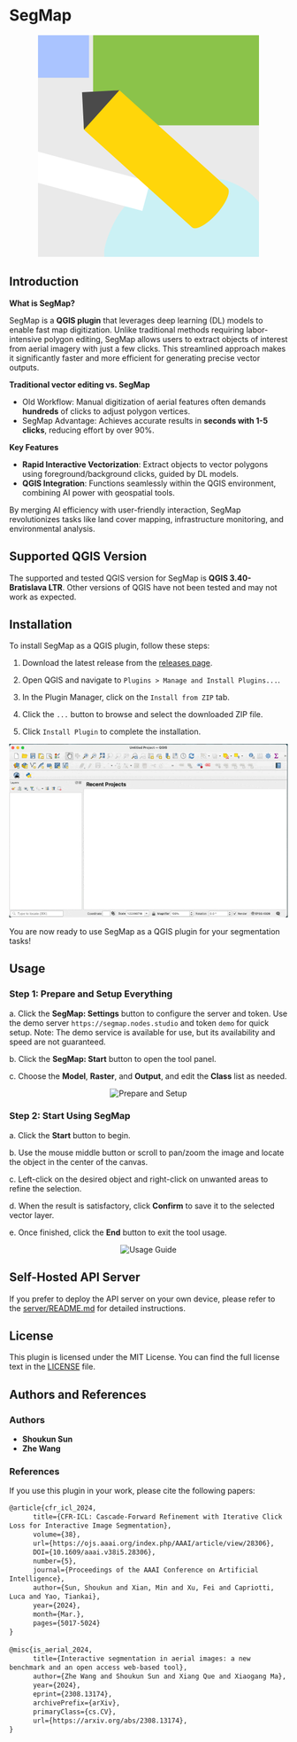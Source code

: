 # SegMap

<div align="center">
  <img src="icons/logo.svg" alt="SegMap Logo">
</div>

## Introduction

**What is SegMap?**  

SegMap is a **QGIS plugin** that leverages deep learning (DL) models to enable fast map digitization. Unlike traditional methods requiring labor-intensive polygon editing, SegMap allows users to extract objects of interest from aerial imagery with just a few clicks. This streamlined approach makes it significantly faster and more efficient for generating precise vector outputs.  

**Traditional vector editing vs. SegMap**  

- Old Workflow: Manual digitization of aerial features often demands **hundreds** of clicks to adjust polygon vertices.  
- SegMap Advantage: Achieves accurate results in **seconds with 1-5 clicks**, reducing effort by over 90%.  

**Key Features**  

- **Rapid Interactive Vectorization**: Extract objects to vector polygons using foreground/background clicks, guided by DL models.  
- **QGIS Integration**: Functions seamlessly within the QGIS environment, combining AI power with geospatial tools.  

By merging AI efficiency with user-friendly interaction, SegMap revolutionizes tasks like land cover mapping, infrastructure monitoring, and environmental analysis.

## Supported QGIS Version

The supported and tested QGIS version for SegMap is **QGIS 3.40-Bratislava LTR**. Other versions of QGIS have not been tested and may not work as expected.

## Installation

To install SegMap as a QGIS plugin, follow these steps:

1. Download the latest release from the [releases page](https://github.com/your-repo/segmap/releases).

2. Open QGIS and navigate to `Plugins > Manage and Install Plugins...`.

3. In the Plugin Manager, click on the `Install from ZIP` tab.

4. Click the `...` button to browse and select the downloaded ZIP file.

5. Click `Install Plugin` to complete the installation.

<div align="center">
  <img src="imgs/1. install.gif" alt="Installation Guide">
</div>

You are now ready to use SegMap as a QGIS plugin for your segmentation tasks!

## Usage

### Step 1: Prepare and Setup Everything

a. Click the **SegMap: Settings** button to configure the server and token. Use the demo server `https://segmap.nodes.studio` and token `demo` for quick setup. Note: The demo service is available for use, but its availability and speed are not guaranteed.

b. Click the **SegMap: Start** button to open the tool panel.

c. Choose the **Model**, **Raster**, and **Output**, and edit the **Class** list as needed.

<div align="center">
  <img src="imgs/2. setup.gif" alt="Prepare and Setup">
</div>

### Step 2: Start Using SegMap

a. Click the **Start** button to begin.

b. Use the mouse middle button or scroll to pan/zoom the image and locate the object in the center of the canvas.

c. Left-click on the desired object and right-click on unwanted areas to refine the selection.

d. When the result is satisfactory, click **Confirm** to save it to the selected vector layer.

e. Once finished, click the **End** button to exit the tool usage.

<div align="center">
  <img src="imgs/3. usage.gif" alt="Usage Guide">
</div>

## Self-Hosted API Server

If you prefer to deploy the API server on your own device, please refer to the [server/README.md](server/README.md) for detailed instructions.

## License

This plugin is licensed under the MIT License. You can find the full license text in the [LICENSE](LICENSE) file.

## Authors and References

### Authors

- **Shoukun Sun**
- **Zhe Wang**

### References

If you use this plugin in your work, please cite the following papers:

```
@article{cfr_icl_2024,
      title={CFR-ICL: Cascade-Forward Refinement with Iterative Click Loss for Interactive Image Segmentation},
      volume={38},
      url={https://ojs.aaai.org/index.php/AAAI/article/view/28306},
      DOI={10.1609/aaai.v38i5.28306},
      number={5},
      journal={Proceedings of the AAAI Conference on Artificial Intelligence},
      author={Sun, Shoukun and Xian, Min and Xu, Fei and Capriotti, Luca and Yao, Tiankai},
      year={2024},
      month={Mar.},
      pages={5017-5024}
}

@misc{is_aerial_2024,
      title={Interactive segmentation in aerial images: a new benchmark and an open access web-based tool}, 
      author={Zhe Wang and Shoukun Sun and Xiang Que and Xiaogang Ma},
      year={2024},
      eprint={2308.13174},
      archivePrefix={arXiv},
      primaryClass={cs.CV},
      url={https://arxiv.org/abs/2308.13174}, 
}
```
